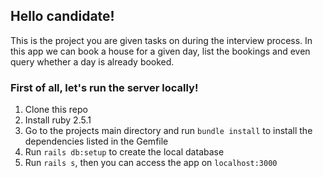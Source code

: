 ## Hello candidate!

This is the project you are given tasks on during the interview process. In this app we can book a house for a given day, list the bookings and even query whether a day is already booked.

### First of all, let's run the server locally!
1. Clone this repo
2. Install ruby 2.5.1
3. Go to the projects main directory and run `bundle install` to install the dependencies listed in the Gemfile
4. Run `rails db:setup` to create the local database
5. Run `rails s`, then you can access the app on `localhost:3000`
